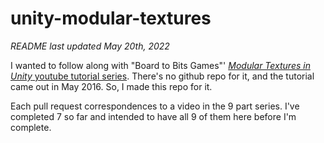 # unity-modular-textures

_README last updated May 20th, 2022_

I wanted to follow along with "Board to Bits Games"' [_Modular Textures in Unity_ youtube tutorial series](https://youtu.be/cIIaKdlZ4Cw). There's no github repo for it, and the tutorial came out in May 2016. So, I made this repo for it.

Each pull request correspondences to a video in the 9 part series. I've completed 7 so far and intended to have all 9 of them here before I'm complete.

